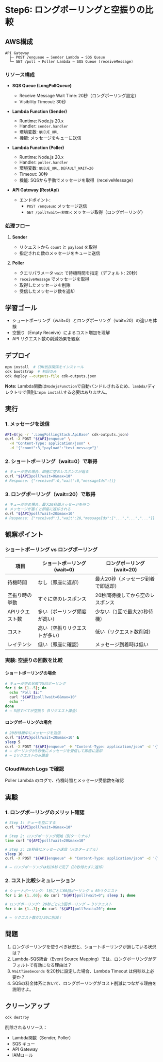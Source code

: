 
# Step6: ロングポーリングと空振りの比較

## AWS構成

```
API Gateway
  ├─ POST /enqueue → Sender Lambda → SQS Queue
  └─ GET /poll → Poller Lambda → SQS Queue (receiveMessage)
```

### リソース構成
- **SQS Queue (LongPollQueue)**
  - Receive Message Wait Time: 20秒（ロングポーリング設定）
  - Visibility Timeout: 30秒

- **Lambda Function (Sender)**
  - Runtime: Node.js 20.x
  - Handler: `sender.handler`
  - 環境変数: `QUEUE_URL`
  - 機能: メッセージをキューに送信

- **Lambda Function (Poller)**
  - Runtime: Node.js 20.x
  - Handler: `poller.handler`
  - 環境変数: `QUEUE_URL`, `DEFAULT_WAIT=20`
  - Timeout: 30秒
  - 機能: SQSから手動でメッセージを取得（receiveMessage）

- **API Gateway (RestApi)**
  - エンドポイント:
    - `POST /enqueue`: メッセージ送信
    - `GET /poll?wait=<秒数>`: メッセージ取得（ロングポーリング）

### 処理フロー

1. **Sender**
   - リクエストから `count` と `payload` を取得
   - 指定された数のメッセージをキューに送信

2. **Poller**
   - クエリパラメータ `wait` で待機時間を指定（デフォルト: 20秒）
   - `receiveMessage` でメッセージを取得
   - 取得したメッセージを削除
   - 受信したメッセージ数を返却

## 学習ゴール
- ショートポーリング（wait=0）とロングポーリング（wait=20）の違いを体験
- 空振り（Empty Receive）によるコスト増加を理解
- API リクエスト数の削減効果を観察

## デプロイ
```bash
npm install  # CDK依存関係をインストール
cdk bootstrap  # 初回のみ
cdk deploy --outputs-file cdk-outputs.json
```

**Note:** Lambda関数は`NodejsFunction`で自動バンドルされるため、`lambda/`ディレクトリで個別に`npm install`する必要はありません。

## 実行

### 1. メッセージを送信
```bash
API=$(jq -r '.LongPollingStack.ApiBase' cdk-outputs.json)
curl -X POST "${API}enqueue" \
  -H "Content-Type: application/json" \
  -d '{"count":3,"payload":"test message"}'
```

### 2. ショートポーリング（wait=0）で取得
```bash
# キューが空の場合、即座に空のレスポンスが返る
curl "${API}poll?wait=0&max=10"
# Response: {"received":0,"wait":0,"messageIds":[]}
```

### 3. ロングポーリング（wait=20）で取得
```bash
# キューが空の場合、最大20秒間メッセージを待つ
# メッセージが届くと即座に返却される
curl "${API}poll?wait=20&max=10"
# Response: {"received":3,"wait":20,"messageIds":["...","...","..."]}
```

## 観察ポイント

### ショートポーリング vs ロングポーリング

| 項目 | ショートポーリング (wait=0) | ロングポーリング (wait=20) |
|------|---------------------------|--------------------------|
| 待機時間 | なし（即座に返却） | 最大20秒（メッセージ到着で即返却） |
| 空振り時の挙動 | すぐに空のレスポンス | 20秒間待機してから空のレスポンス |
| APIリクエスト数 | 多い（ポーリング頻度が高い） | 少ない（1回で最大20秒待機） |
| コスト | 高い（空振りリクエストが多い） | 低い（リクエスト数削減） |
| レイテンシ | 低い（即座に確認） | メッセージ到着時は低い |

### 実験: 空振りの回数を比較

#### ショートポーリングの場合
```bash
# キューが空の状態で5回ポーリング
for i in {1..5}; do
  echo "Poll $i:"
  curl "${API}poll?wait=0&max=10"
  echo ""
done
# → 5回すべてが空振り（5リクエスト課金）
```

#### ロングポーリングの場合
```bash
# 20秒待機中にメッセージを送信
curl "${API}poll?wait=20&max=10" &
sleep 5
curl -X POST "${API}enqueue" -H "Content-Type: application/json" -d '{"count":1}'
# → ポーリングが5秒後にメッセージを受信して即座に返却
# → 1リクエストのみ課金
```

### CloudWatch Logs で確認
Poller Lambda のログで、待機時間とメッセージ受信数を確認

## 実験

### 1. ロングポーリングのメリット確認
```bash
# Step 1: キューを空にする
curl "${API}poll?wait=0&max=10"

# Step 2: ロングポーリング開始（別ターミナル）
time curl "${API}poll?wait=20&max=10"

# Step 3: 10秒後にメッセージ送信（元のターミナル）
sleep 10
curl -X POST "${API}enqueue" -H "Content-Type: application/json" -d '{"count":1}'

# → ロングポーリングは約10秒で完了（20秒待たずに返却）
```

### 2. コスト比較シミュレーション
```bash
# ショートポーリング: 1秒ごとに60回ポーリング = 60リクエスト
for i in {1..60}; do curl "${API}poll?wait=0"; sleep 1; done

# ロングポーリング: 20秒ごとに3回ポーリング = 3リクエスト
for i in {1..3}; do curl "${API}poll?wait=20"; done

# → リクエスト数が1/20に削減！
```

## 問題
1. ロングポーリングを使うべき状況と、ショートポーリングが適している状況は？
2. Lambda-SQS統合（Event Source Mapping）では、ロングポーリングがデフォルトで有効になる理由は？
3. `WaitTimeSeconds` を20秒に設定した場合、Lambda Timeout は何秒以上必要か？
4. SQSの料金体系において、ロングポーリングがコスト削減につながる理由を説明せよ。

## クリーンアップ
```bash
cdk destroy
```

削除されるリソース：
- Lambda関数（Sender, Poller）
- SQS キュー
- API Gateway
- IAMロール
